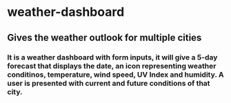 # weather-dashboard

## Gives the weather outlook for multiple cities 

### It is a weather dashboard with form inputs, it will give a 5-day forecast that displays the date, an icon representing weather conditinos, temperature, wind speed, UV Index and humidity. A user is presented with current and future conditions of that city. 

